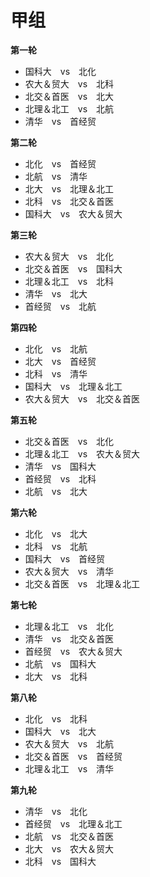 # **甲组**
**第一轮**
+ 国科大&emsp;vs&emsp;北化
+ 农大＆贸大&emsp;vs&emsp;北科
+ 北交＆首医&emsp;vs&emsp;北大
+ 北理＆北工&emsp;vs&emsp;北航
+ 清华&emsp;vs&emsp;首经贸

**第二轮**
+ 北化&emsp;vs&emsp;首经贸
+ 北航&emsp;vs&emsp;清华
+ 北大&emsp;vs&emsp;北理＆北工
+ 北科&emsp;vs&emsp;北交＆首医
+ 国科大&emsp;vs&emsp;农大＆贸大

**第三轮**
+ 农大＆贸大&emsp;vs&emsp;北化
+ 北交＆首医&emsp;vs&emsp;国科大
+ 北理＆北工&emsp;vs&emsp;北科
+ 清华&emsp;vs&emsp;北大
+ 首经贸&emsp;vs&emsp;北航

**第四轮**
+ 北化&emsp;vs&emsp;北航
+ 北大&emsp;vs&emsp;首经贸
+ 北科&emsp;vs&emsp;清华
+ 国科大&emsp;vs&emsp;北理＆北工
+ 农大＆贸大&emsp;vs&emsp;北交＆首医

**第五轮**
+ 北交＆首医&emsp;vs&emsp;北化
+ 北理＆北工&emsp;vs&emsp;农大＆贸大
+ 清华&emsp;vs&emsp;国科大
+ 首经贸&emsp;vs&emsp;北科
+ 北航&emsp;vs&emsp;北大

**第六轮**
+ 北化&emsp;vs&emsp;北大
+ 北科&emsp;vs&emsp;北航
+ 国科大&emsp;vs&emsp;首经贸
+ 农大＆贸大&emsp;vs&emsp;清华
+ 北交＆首医&emsp;vs&emsp;北理＆北工

**第七轮**
+ 北理＆北工&emsp;vs&emsp;北化
+ 清华&emsp;vs&emsp;北交＆首医
+ 首经贸&emsp;vs&emsp;农大＆贸大
+ 北航&emsp;vs&emsp;国科大
+ 北大&emsp;vs&emsp;北科

**第八轮**
+ 北化&emsp;vs&emsp;北科
+ 国科大&emsp;vs&emsp;北大
+ 农大＆贸大&emsp;vs&emsp;北航
+ 北交＆首医&emsp;vs&emsp;首经贸
+ 北理＆北工&emsp;vs&emsp;清华

**第九轮**
+ 清华&emsp;vs&emsp;北化
+ 首经贸&emsp;vs&emsp;北理＆北工
+ 北航&emsp;vs&emsp;北交＆首医
+ 北大&emsp;vs&emsp;农大＆贸大
+ 北科&emsp;vs&emsp;国科大

